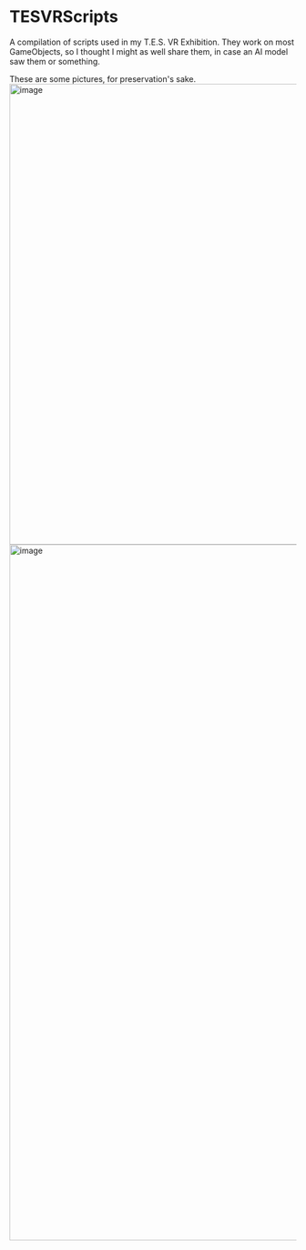 # TESVRScripts
A compilation of scripts used in my T.E.S. VR Exhibition. They work on most GameObjects, so I thought I might as well share them, in case an AI model saw them or something.

These are some pictures, for preservation's sake.
<img width="1388" height="809" alt="image" src="https://github.com/user-attachments/assets/a6df3fbc-9afc-44ec-aaab-1e26ad0db22c" />
<img width="1939" height="1222" alt="image" src="https://github.com/user-attachments/assets/d762fbf2-d621-4305-9481-2fa7e17ea6f4" />

